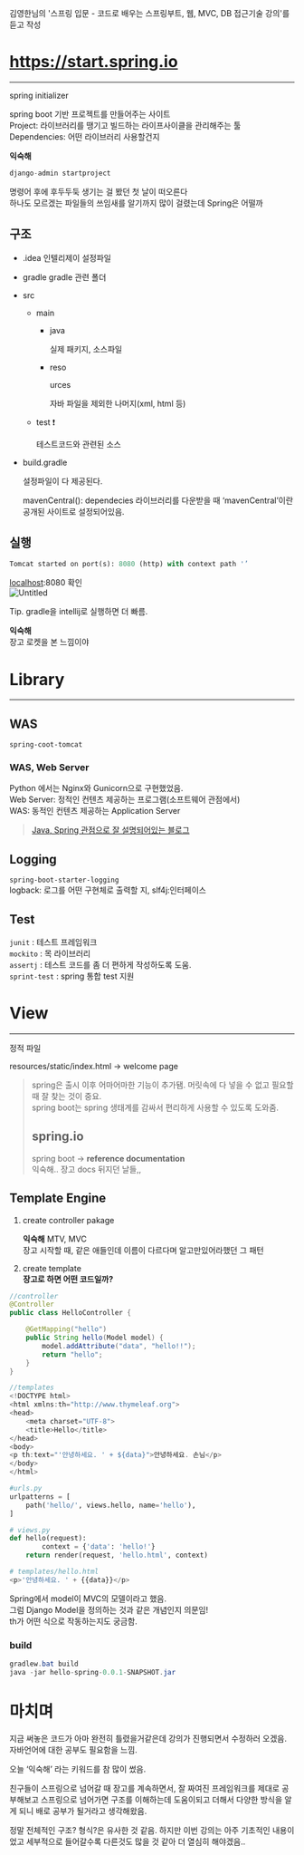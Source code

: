 김영한님의 '스프링 입문 - 코드로 배우는 스프링부트, 웹, MVC, DB 접근기술 강의'를 듣고 작성
# https://start.spring.io

---

spring initializer

spring boot 기반 프로젝트를 만들어주는 사이트  
Project: 라이브러리를 땡기고 빌드하는 라이프사이클을 관리해주는 툴  
Dependencies: 어떤 라이브러리 사용할건지  

**익숙해**

```python
django-admin startproject
```

명령어 후에 후두두둑 생기는 걸 봤던 첫 날이 떠오른다  
하나도 모르겠는 파일들의 쓰임새를 알기까지 많이 걸렸는데 Spring은 어떨까

## 구조

- .idea 인텔리제이 설정파일
- gradle gradle 관련 폴더
- src
    - main
        - java
            
            실제 패키지, 소스파일
            
        - reso
            
            urces
            
            자바 파일을 제외한 나머지(xml, html 등)
            
    - test ❗
        
        테스트코드와 관련된 소스
        
- build.gradle
    
    설정파일이 다 제공된다.
    
    mavenCentral(): dependecies 라이브러리를 다운받을 때 ‘mavenCentral’이란 공개된 사이트로 설정되어있음.
    

## 실행

```python
Tomcat started on port(s): 8080 (http) with context path '’
```

[localhost](http://localhost):8080 확인  
![Untitled](https://s3-us-west-2.amazonaws.com/secure.notion-static.com/ca57fc34-97c9-4a99-9f73-f96704b5826a/Untitled.png)

Tip. gradle을 intellij로 실행하면 더 빠름.

**익숙해**  
장고 로켓을 본 느낌이야

# Library

---

## WAS

`spring-coot-tomcat`

### WAS, Web Server

Python 에서는 Nginx와 Gunicorn으로 구현했었음.  
Web Server: 정적인 컨텐츠 제공하는 프로그램(소프트웨어 관점에서)  
WAS: 동적인 컨텐츠 제공하는 Application Server

> [Java, Spring 관점으로 잘 설명되어있는 블로그](https://gmlwjd9405.github.io/2018/10/27/webserver-vs-was.html)
> 

## Logging

`spring-boot-starter-logging`  
logback: 로그를 어떤 구현체로 출력할 지, slf4j:인터페이스

## Test

`junit` : 테스트 프레임워크  
`mockito` : 목 라이브러리  
`assertj` : 테스트 코드를 좀 더 편하게 작성하도록 도움.  
`sprint-test` : spring 통합 test 지원

# View

---

정적 파일

resources/static/index.html → welcome page

> spring은 출시 이후 어마어마한 기능이 추가됌. 머릿속에 다 넣을 수 없고 필요할 때 잘 찾는 것이 중요.  
> spring boot는 spring 생태계를 감싸서 편리하게 사용할 수 있도록 도와줌.
> 
> ## spring.io
> spring boot → **reference documentation**  
> 익숙해.. 장고 docs 뒤지던 날들,,  
> 

## Template Engine

1. create controller pakage
    
    **익숙해**
    MTV, MVC  
    장고 시작할 때, 같은 애들인데 이름이 다르다며 알고만있어라했던 그 패턴
    
2. create template  
**장고로 하면 어떤 코드일까?**

```java
//controller
@Controller
public class HelloController {

    @GetMapping("hello")
    public String hello(Model model) {
        model.addAttribute("data", "hello!!");
        return "hello";
    }
}

//templates
<!DOCTYPE html>
<html xmlns:th="http://www.thymeleaf.org">
<head>
    <meta charset="UTF-8">
    <title>Hello</title>
</head>
<body>
<p th:text="'안녕하세요. ' + ${data}">안녕하세요. 손님</p>
</body>
</html>
```

```python
#urls.py
urlpatterns = [
	path('hello/', views.hello, name='hello'),
]

# views.py
def hello(request):
		context = {'data': 'hello!'}
    return render(request, 'hello.html', context)

# templates/hello.html
<p>'안녕하세요. ' + {{data}}</p>
```

Spring에서 model이 MVC의 모델이라고 했음.  
그럼 Django Model을 정의하는 것과 같은 개념인지 의문임!  
th가 어떤 식으로 작동하는지도 궁금함.

### build

```java
gradlew.bat build
java -jar hello-spring-0.0.1-SNAPSHOT.jar
```

# 마치며

지금 써놓은 코드가 아마 완전히 틀렸을거같은데 강의가 진행되면서 수정하러 오겠음. 자바언어에 대한 공부도 필요함을 느낌.

오늘 ‘익숙해’ 라는 키워드를 참 많이 썼음.

친구들이 스프링으로 넘어갈 때 장고를 계속하면서, 잘 짜여진 프레임워크를 제대로 공부해보고 스프링으로 넘어가면 구조를 이해하는데 도움이되고 더해서 다양한 방식을 알게 되니 배로 공부가 될거라고 생각해왔음.

정말 전체적인 구조? 형식?은 유사한 것 같음. 하지만 이번 강의는 아주 기초적인 내용이었고 세부적으로 들어갈수록 다른것도 많을 것 같아 더 열심히 해야겠음..